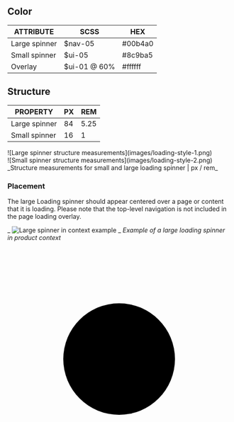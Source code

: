 ## Color

| ATTRIBUTE              | SCSS          | HEX      |
|--------------------|---------------|----------|
| Large spinner      | $nav-05       | #00b4a0  |
| Small spinner      | $ui-05        | #8c9ba5  |
| Overlay            | $ui-01 @ 60%  | #ffffff  |

## Structure

| PROPERTY             | PX | REM  |
|----------------------|----|------|
| Large spinner        | 84 | 5.25 |
| Small spinner        | 16 | 1    |

<div data-insert-component="ImageGrid">
  <div>
    ![Large spinner structure measurements](images/loading-style-1.png)
  </div>
  <div>
    ![Small spinner structure measurements](images/loading-style-2.png)
  </div>
</div>
_Structure measurements for small and large loading spinner | px / rem_

### Placement

The large Loading spinner should appear centered over a page or content that it is loading. Please note that the top-level navigation is not included in the page loading overlay.

_
![Large spinner in context example](images/loading-style-4.png)
_
_Example of a large loading spinner in product context_

<div data-insert-component="InteractiveSpec">
  <div class="bx--loading-overlay">
    <div data-loading class="bx--loading">
      <svg class="bx--loading__svg" viewBox="-75 -75 150 150">
        <circle cx="0" cy="0" r="37.5" />
      </svg>
    </div>
  </div>
</div>
